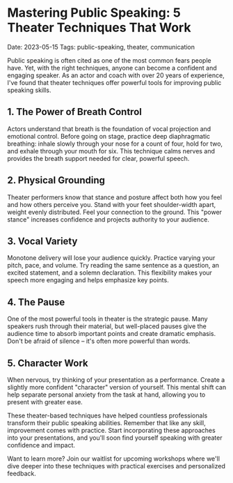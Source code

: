 # Mastering Public Speaking: 5 Theater Techniques That Work

Date: 2023-05-15
Tags: public-speaking, theater, communication

Public speaking is often cited as one of the most common fears people have. Yet, with the right techniques, anyone can become a confident and engaging speaker. As an actor and coach with over 20 years of experience, I've found that theater techniques offer powerful tools for improving public speaking skills.

## 1. The Power of Breath Control

Actors understand that breath is the foundation of vocal projection and emotional control. Before going on stage, practice deep diaphragmatic breathing: inhale slowly through your nose for a count of four, hold for two, and exhale through your mouth for six. This technique calms nerves and provides the breath support needed for clear, powerful speech.

## 2. Physical Grounding

Theater performers know that stance and posture affect both how you feel and how others perceive you. Stand with your feet shoulder-width apart, weight evenly distributed. Feel your connection to the ground. This "power stance" increases confidence and projects authority to your audience.

## 3. Vocal Variety

Monotone delivery will lose your audience quickly. Practice varying your pitch, pace, and volume. Try reading the same sentence as a question, an excited statement, and a solemn declaration. This flexibility makes your speech more engaging and helps emphasize key points.

## 4. The Pause

One of the most powerful tools in theater is the strategic pause. Many speakers rush through their material, but well-placed pauses give the audience time to absorb important points and create dramatic emphasis. Don't be afraid of silence – it's often more powerful than words.

## 5. Character Work

When nervous, try thinking of your presentation as a performance. Create a slightly more confident "character" version of yourself. This mental shift can help separate personal anxiety from the task at hand, allowing you to present with greater ease.

These theater-based techniques have helped countless professionals transform their public speaking abilities. Remember that like any skill, improvement comes with practice. Start incorporating these approaches into your presentations, and you'll soon find yourself speaking with greater confidence and impact.

Want to learn more? Join our waitlist for upcoming workshops where we'll dive deeper into these techniques with practical exercises and personalized feedback.
